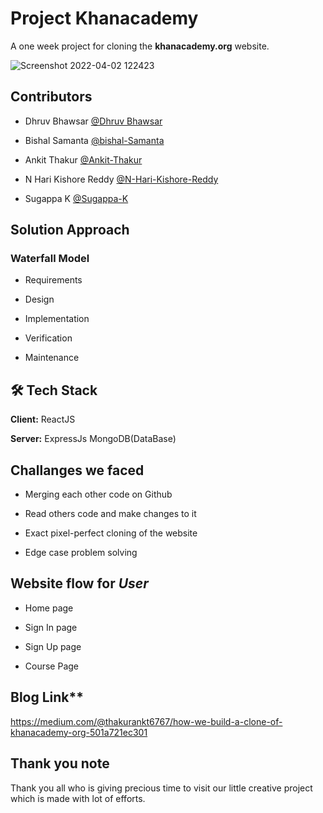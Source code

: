 # **Project Khanacademy**

A one week project for cloning the **khanacademy.org** website.

![Screenshot 2022-04-02 122423](https://user-images.githubusercontent.com/95959359/161371745-94bcd9f8-1d68-4b5b-943b-e1792aa50d6a.png)


## Contributors

- Dhruv Bhawsar [@Dhruv Bhawsar](https://github.com/bishal-Samanta)

- Bishal Samanta [@bishal-Samanta](https://github.com/DhruvBhawsar)

- Ankit Thakur [@Ankit-Thakur](https://github.com/thakurankit6767)

- N Hari Kishore Reddy [@N-Hari-Kishore-Reddy](https://github.com/nHari9)

- Sugappa K [@Sugappa-K ](https://github.com/sugappa55)

## Solution Approach

### Waterfall Model

- Requirements

- Design

- Implementation

- Verification

- Maintenance

## 🛠 Tech Stack

**Client:** ReactJS

**Server:** ExpressJs MongoDB(DataBase)

## Challanges we faced

- Merging each other code on Github

- Read others code and make changes to it

- Exact pixel-perfect cloning of the website

- Edge case problem solving

## Website flow for **_User_**

- Home page

- Sign In page

- Sign Up page

- Course Page

## Blog Link**
https://medium.com/@thakurankt6767/how-we-build-a-clone-of-khanacademy-org-501a721ec301

## Thank you note

Thank you all who is giving precious time to visit our little creative project which is made with lot of efforts.

